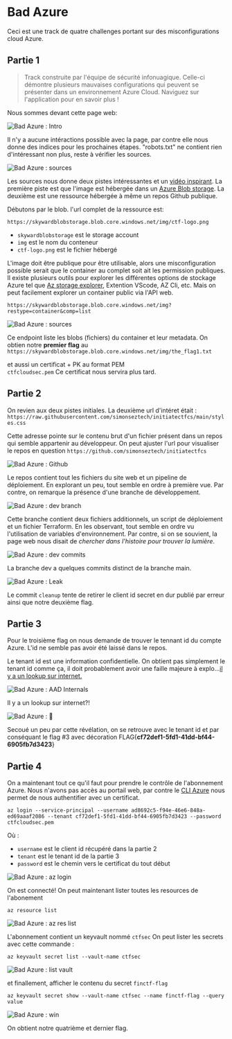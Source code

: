# Bad Azure

Ceci est une track de quatre challenges portant sur des misconfigurations cloud Azure.

## Partie 1

>Track construite par l'équipe de sécurité infonuagique. Celle-ci démontre plusieurs mauvaises configurations qui peuvent se présenter dans un environnement Azure Cloud. Naviguez sur l'application pour en savoir plus !

Nous sommes devant cette page web:

![Bad Azure : Intro](../../img/az-01.png)

Il n'y a aucune intéractions possible avec la page, par contre elle nous donne des indices pour les prochaines étapes. "robots.txt" ne contient rien d'intéressant non plus, reste à vérifier les sources.

![Bad Azure : sources](../../img/az-02.png)

Les sources nous donne deux pistes intéressantes et un [vidéo inspirant](https://www.youtube.com/watch?v=GUyOMlafCO0). La première piste est que l'image est hébergée dans un [Azure Blob storage](https://learn.microsoft.com/en-us/azure/storage/blobs/storage-blobs-introduction). La deuxième est une ressource hébergée à même un repos Github publique.

Débutons par le blob. l'url complet de la ressource est:  

`https://skywardblobstorage.blob.core.windows.net/img/ctf-logo.png`

- `skywardblobstorage` est le storage account
- `img` est le nom du conteneur
- `ctf-logo.png` est le fichier hébergé

L'image doit être publique pour être utilisable, alors une misconfiguration possible serait que le container au complet soit ait les permission publiques.
Il existe plusieurs outils pour explorer les différentes options de stockage Azure tel que [Az storage explorer](https://azure.microsoft.com/en-ca/products/storage/storage-explorer), Extention VScode, AZ Cli, etc. Mais on peut facilement explorer un container public via l'API web.

`https://skywardblobstorage.blob.core.windows.net/img?restype=container&comp=list`

![Bad Azure : sources](../../img/az-03.png)

Ce endpoint liste les blobs (fichiers) du container et leur metadata. On obtien notre **premier flag** au `https://skywardblobstorage.blob.core.windows.net/img/the_flag1.txt`

et aussi un certificat + PK au format PEM  
`ctfcloudsec.pem`
Ce certificat nous servira plus tard.

## Partie 2

On revien aux deux pistes initiales. La deuxième url d'intéret était :
`https://raw.githubusercontent.com/simonseztech/initiatectfcs/main/styles.css`

Cette adresse pointe sur le contenu brut d'un fichier présent dans un repos qui semble appartenir au développeur. On peut ajuster l'url pour visualiser le repos en question
`https://github.com/simonseztech/initiatectfcs`

![Bad Azure : Github](../../img/az-04.png)

Le repos contient tout les fichiers du site web et un pipeline de déploiement. En explorant un peu, tout semble en ordre à première vue. Par contre, on remarque la présence d'une branche de développement.

![Bad Azure : dev branch](../../img/az-05.png)

Cette branche contient deux fichiers additionnels, un script de déploiement et un fichier Terraform. En les observant, tout semble en ordre vu l'utilisation de variables d'environnement. Par contre, si on se souvient, la page web nous disait de *chercher dans l'histoire pour trouver la lumière*.

![Bad Azure : dev commits](../../img/az-06.png)

La branche dev a quelques commits distinct de la branche main.

![Bad Azure : Leak](../../img/az-07.png)

Le commit `cleanup` tente de retirer le client id secret en dur publié par erreur ainsi que notre deuxième flag.

## Partie 3

Pour le troisième flag on nous demande de trouver le tennant id du compte Azure. L'id ne semble pas avoir été laissé dans le repos.

Le tenant id est une information confidentielle. On obtient pas simplement le tenant id comme ça, il doit probablement avoir une faille majeure à explo...[il y a un lookup sur internet.](https://aadinternals.com/osint/)

![Bad Azure : AAD Internals](../../img/az-08.png)

Il y a un lookup sur internet?!

![Bad Azure : 👀](../../img/disbelief.gif)

Secoué un peu par cette révélation, on se retrouve avec le tenant id et par conséquant le flag #3 avec décoration
FLAG{**cf72def1-5fd1-41dd-bf44-6905fb7d3423**}

## Partie 4

On a maintenant tout ce qu'il faut pour prendre le contrôle de l'abonnement Azure. Nous n'avons pas accès au portail web, par contre le [CLI Azure](https://learn.microsoft.com/en-us/cli/azure/) nous permet de nous authentifier avec un certificat.

`az login --service-principal --username ad8692c5-f94e-46e6-848a-ed69aaaf2086 --tenant cf72def1-5fd1-41dd-bf44-6905fb7d3423 --password ctfcloudsec.pem`

Où :

- `username` est le client id récupéré dans la partie 2
- `tenant` est le tenant id de la partie 3
- `password` est le chemin vers le certificat du tout début

![Bad Azure : az login](../../img/az-09.png)

On est connecté! On peut maintenant lister toutes les resources de l'abonement

`az resource list`

![Bad Azure : az res list](../../img/az-10.png)

L'abonnement contient un keyvault nommé `ctfsec`
On peut lister les secrets avec cette commande :

`az keyvault secret list --vault-name ctfsec`

![Bad Azure : list vault](../../img/az-11.png)

et finallement, afficher le contenu du secret `finctf-flag`

`az keyvault secret show --vault-name ctfsec --name finctf-flag --query value`

![Bad Azure : win](../../img/az-12.png)

On obtient notre quatrième et dernier flag.
